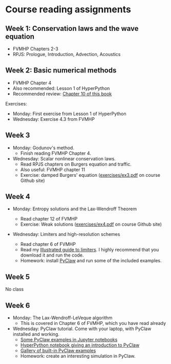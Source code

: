 # Course reading assignments

## Week 1: Conservation laws and the wave equation
- FVMHP Chapters 2-3
- RPJS: Prologue, Introduction, Advection, Acoustics


## Week 2: Basic numerical methods
- FVMHP Chapter 4
- Also recommended: Lesson 1 of HyperPython
- Recommended review: [Chapter 10 of this book](https://epubs.siam.org/doi/book/10.1137/1.9780898717839)

Exercises:
 - Monday: First exercise from Lesson 1 of HyperPython
 - Wednesday: Exercise 4.3 from FVMHP

## Week 3

- Monday: Godunov's method.
   - Finish reading FVMHP Chapter 4.
- Wednesday: Scalar nonlinear conservation laws.
   - Read RPJS chapters on Burgers equation and traffic.
   - Also useful: FVMHP chapter 11
   - Exercise: damped Burgers' equation ([exercises/ex3.pdf](https://github.com/ketch/conservation-laws-course-2019/blob/master/Exercises/ex3.pdf) on course Github site)

## Week 4

- Monday: Entropy solutions and the Lax-Wendroff Theorem
    - Read chapter 12 of FVMHP
    - Exercise: Weak solutions ([exercises/ex4.pdf](https://github.com/ketch/conservation-laws-course-2019/blob/master/Exercises/ex4.pdf) on course Github site)

- Wednesday: Limiters and high-resolution schemes
    - Read chapter 6 of FVMHP
    - Read my [Illustrated guide to limiters](https://nbviewer.jupyter.org/gist/ketch/03da681c7966a8ce630f).  I highly recommend that you download it and run the code.
    - Homework: install [PyClaw](http://www.clawpack.org/pyclaw/index.html) and run some of the included examples.

## Week 5
No class

## Week 6
- Monday: The Lax-Wendroff-LeVeque algorithm
    - This is covered in Chapter 6 of FVMHP, which you have read already
- Wednesday: PyClaw tutorial.  Come with your laptop, with PyClaw installed and working.
    - [Some PyClaw examples in Jupyter notebooks](https://github.com/clawpack/apps/tree/master/notebooks/pyclaw)
    - [HyperPython notebook giving an introduction to PyClaw](https://github.com/ketch/HyperPython/blob/master/Lesson_05_PyClaw.ipynb)
    - [Gallery of built-in PyClaw examples](http://www.clawpack.org/gallery/pyclaw/gallery/gallery_all.html)
    - Homework: create an interesting simulation in PyClaw.
